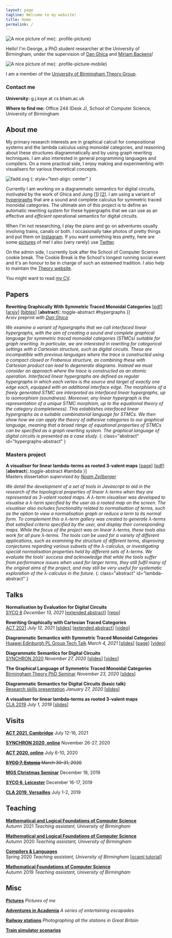 ```yaml
---
layout: page
tagline: Welcome to my website!
title: Home
permalink: /
---
```


![A nice picture of me](/images/me/me-3.webp){: .profile-picture}

Hello! I'm George, a PhD student researcher at the University of Birmingham, under the supervision of [Dan Ghica](https://www.cs.bham.ac.uk/~drg/) and [Miriam Backens](https://www.cs.bham.ac.uk/~backensm/)!

![A nice picture of me](/images/me/me-3.webp){: .profile-picture-mobile}

I am a member of the [University of Birmingham Theory Group](https://www.birmingham.ac.uk/research/activity/computer-science/theory-of-computation).

### Contact me

**University:** g.j.kaye at cs.bham.ac.uk

**Where to find me:** Office 244 (Desk J), School of Computer Science, University of Birmingham

## About me

My primary research interests are in graphical calculi for compositional systems and the lambda calculus using monoidal categories, and reasoning about these structures diagrammatically and by using graph rewriting techniques.
I am also interested in general programming languages and compilers.
On a more practical side, I enjoy making and experimenting with visualisers for various theoretical concepts.

![fadd.svg](images/circuit.svg)
{: style="text-align: center" }

Currently I am working on a diagrammatic semantics for digital circuits, motivated by the work of Ghica and Jung \[[1](https://doi.org/10.1109/FMCAD.2016.7886659)\] \[[2](https://doi.org/10.4230/LIPIcs.CSL.2017.24)\].
I am using a variant of [hypergraphs](https://en.wikipedia.org/wiki/Hypergraphs) that are a sound and complete calculus for symmetric traced monoidal categories.
The ultimate aim of this project is to define an automatic rewriting system for these hypergraphs that we can use as an effective and *efficient* operational semantics for digital circuits.

When I'm not researching, I play the piano and go on adventures usually involving trains, canals or both.
I occasionally take photos of pretty things and put them on [Instagram](https://www.instagram.com/georgejkaye/).
If you want something less pretty, here are some [pictures](/pictures) of me! I also (very rarely) use [Twitter](https://twitter.com/thegeorgejkaye).

On the admin side, I currently look after the School of Computer Science cookie break.
The Cookie Break is the School's longest running social event and it's an honour to be in charge of such an esteemed tradition.
I also help to maintain the [Theory website](https://www.birmingham.ac.uk/research/activity/computer-science/theory-of-computation).

You might want to read [my CV](/pages/cv.pdf).

## Papers

**Rewriting Graphically With Symmetric Traced Monoidal Categories** \[[pdf](/pages/papers/2021-03-19-rewriting.pdf)\] \[[arxiv](https://arxiv.org/abs/2010.06319)\] \[[bibtex](/pages/papers/2021-03-19-rewriting.bib.txt)\] [**abstract**{:.toggle-abstract #hypergraphs }\]  
Arxiv preprint *with [Dan Ghica](https://www.cs.bham.ac.uk/~drg/)*  

*We examine a variant of hypergraphs that we call interfaced linear hypergraphs, with the aim of creating a sound and complete graphical language for symmetric traced monoidal categories (STMCs) suitable for graph rewriting.*
*In particular, we are interested in rewriting for categorical settings with a Cartesian structure, such as digital circuits.*
*These are incompatible with previous languages where the trace is constructed using a compact closed or Frobenius structure, as combining these with Cartesian product can lead to degenerate diagrams.*
*Instead we must consider an approach where the trace is constructed as an atomic operation.*
*Interfaced linear hypergraphs are defined as regular hypergraphs in which each vertex is the source and target of exactly one edge each, equipped with an additional interface edge.*
*The morphisms of a freely generated STMC are interpreted as interfaced linear hypergraphs, up to isomorphism (soundness).*
*Moreover, any linear hypergraph is the representation of a unique STMC morphism, up to the equational theory of the category (completeness).*
*This establishes interfaced linear hypergraphs as a suitable combinatorial language for STMCs.*
*We then show how we can apply the theory of adhesive categories to our graphical language, meaning that a broad range of equational properties of STMCs can be specified as a graph rewriting system.*
*The graphical language of digital circuits is presented as a case study.*
{: class="abstract" id="hypergraphs-abstract" }

### Masters project

**A visualiser for linear lambda-terms as rooted 3-valent maps** \[[page](/lambda-visualiser)\] \[[pdf](/pages/papers/2019-04-08-masters.pdf)\]  [**abstract**{:.toggle-abstract #lambda }\]  
Masters dissertation *supervised by [Noam Zeilberger](http://noamz.org)*

*We detail the development of a set of tools in Javascript to aid in the research of the topological properties of linear λ-terms when they are represented as 3-valent rooted maps.*
*A λ-term visualiser was developed to visualise a λ-term specified by the user as a rooted map on the screen.*
*The visualiser also includes functionality related to normalisation of terms, such as the option to view a normalisation graph or reduce a term to its normal form.*
*To complement this a λ-term gallery was created to generate λ-terms that satisfied criteria specified by the user, and display their corresponding maps.*
*While the focus of the project was on linear λ-terms, these tools also work for all pure λ-terms.*
*The tools can be used for a variety of different applications, such as examining the structure of different terms, disproving conjectures regarding various subsets of the λ-calculus, or investigating special normalisation properties held by different sets of λ-terms.*
*We evaluate the tools' success and acknowledge that while the tools suffer from performance issues when used for larger terms, they still fulfil many of the original aims of the project, and may still be very useful for systematic exploration of the λ-calculus in the future.*
{: class="abstract" id="lambda-abstract" }

## Talks

**Normalisation by Evaluation for Digital Circuits**  
[SYCO 8](https://www.cl.cam.ac.uk/events/syco/8/) *December 13, 2021* \[[extended abstract](pages/papers/2021-12-13-syco.pdf)\] \[[repo](https://github.com/georgejkaye/syco8)\]

**Rewriting Graphically with Cartesian Traced Categories**  
[ACT 2021](https://www.cl.cam.ac.uk/events/act2021/) *July 12, 2021* \[[slides](pages/talks/2021-07-12-act.pdf)\] \[[extended abstract](pages/papers/2021-07-12-act.pdf)\] \[[video](https://www.youtube.com/watch?v=We7FuoOCxyA&t=6378s)\]

**Diagrammatic Semantics with Symmetric Traced Monoidal Categories**  
[Huawei Edinburgh PL Group Tech Talk](https://blogs.ed.ac.uk/he-lab/category/tech-talk/) *March 4, 2021* \[[slides](pages/talks/2021-03-04-huawei.pdf)] \[[page](https://blogs.ed.ac.uk/he-lab/2021/03/08/george-kaye-diagrammatic-semantics-with-symmetric-traced-monoidal-categories/)\] \[[video](https://youtu.be/UbTke5d2-Xs)\]

**Diagrammatic Semantics for Digital Circuits**  
[SYNCHRON 2020](http://synchron2020.inria.fr) *November 27, 2020* \[[slides](/pages/talks/2020-11-27-synchron.pdf)] \[[video](https://youtu.be/vaVt0EskUcE)\]

**The Graphical Language of Symmetric Traced Monoidal Categories**  
[Birmingham Theory PhD Seminar](http://talks.bham.ac.uk/show/index/1803) *November 23, 2020* \[[slides](/pages/talks/2020-11-23-bravo.pdf)]

**Diagrammatic Semantics for Digital Circuits (basic talk)**  
[Research skills presentation](https://www.birmingham.ac.uk/postgraduate/courses/taught/maths/module/applied/research-skills.aspx) *January 27, 2020* \[[slides](/pages/talks/2020-01-27-research-skills.pdf)\]

**A visualiser for linear lambda-terms as rooted 3-valent maps**  
[CLA 2019](http://cla.tcs.uj.edu.pl/history/2019/) *July 1, 2019* \[[slides](/pages/talks/2019-07-01-cla.pdf)\]

## Visits

[**ACT 2021, Cambridge**](https://www.cl.cam.ac.uk/events/act2021/) July 12-16, 2021

[**SYNCHRON 2020, online**](http://synchron2020.inria.fr/) November 26-27, 2020

[**ACT 2020, online**](https://act2020.mit.edu/) July 6-10, 2020

~~[**SYCO 7, Estonia**](http://events.cs.bham.ac.uk/syco/7/) March 30-31, 2020~~

[**MGS Christmas Seminar**](https://staffwww.dcs.shef.ac.uk/people/G.Struth/mgs_xmas19.html) December 18, 2019

[**SYCO 6, Leicester**](http://events.cs.bham.ac.uk/syco/6/) December 16-17, 2019

[**CLA 2019, Versailles**](http://cla.tcs.uj.edu.pl/history/2019/) July 1-2, 2019

## Teaching

[**Mathematical and Logical Foundations of Computer Science**](https://www.cs.bham.ac.uk/internal/modules/2021/06-35324/)  
Autumn 2021 *Teaching assistant, University of Birmingham*

[**Mathematical and Logical Foundations of Computer Science**](https://www.cs.bham.ac.uk/internal/modules/2020/06-35324/)  
Autumn 2020 *Teaching assistant, University of Birmingham*

[**Compilers & Languages**](https://www.cs.bham.ac.uk/internal/modules/2019/06-02578/)  
Spring 2020 *Teaching assistant, University of Birmingham* \[[ocaml tutorial](/ocaml)\]

[**Mathematical Foundations of Computer Science**](https://www.cs.bham.ac.uk/internal/modules/2019/06-30181/)  
Autumn 2019 *Teaching assistant, University of Birmingham*

## Misc

[**Pictures**](/pictures) *Pictures of me*

[**Adventures in Academia**](/adventures-in-academia) *A series of entertaining escapades*

[**Railway stations**](/stations) *Photographing all the stations in Great Britain*

[**Train simulator scenarios**](/trains)
